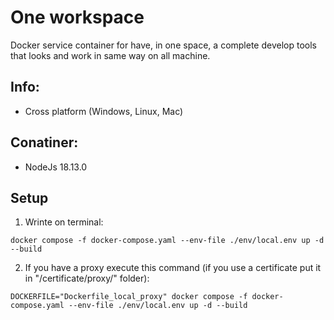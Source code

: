 # One workspace

Docker service container for have, in one space, a complete develop tools that looks and work in same way on all machine.

## Info:

-   Cross platform (Windows, Linux, Mac)

## Conatiner:

-   NodeJs 18.13.0

## Setup

1. Wrinte on terminal:

```
docker compose -f docker-compose.yaml --env-file ./env/local.env up -d --build
```

2. If you have a proxy execute this command (if you use a certificate put it in "/certificate/proxy/" folder):

```
DOCKERFILE="Dockerfile_local_proxy" docker compose -f docker-compose.yaml --env-file ./env/local.env up -d --build
```
